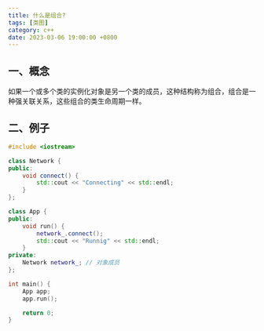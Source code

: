 ```yaml
---
title: 什么是组合?
tags: [类图]
category: c++
date: 2023-03-06 19:00:00 +0800
---
```


## 一、概念

如果一个或多个类的实例化对象是另一个类的成员，这种结构称为组合，组合是一种强关联关系，这些组合的类生命周期一样。

## 二、例子

```c++
#include <iostream>

class Network {
public:
    void connect() {
        std::cout << "Connecting" << std::endl;
    }
};

class App {
public:
    void run() {
        network_.connect();
        std::cout << "Runnig" << std::endl;
    }
private:
    Network network_; // 对象成员
};

int main() {
    App app;
    app.run();

    return 0;
}
```